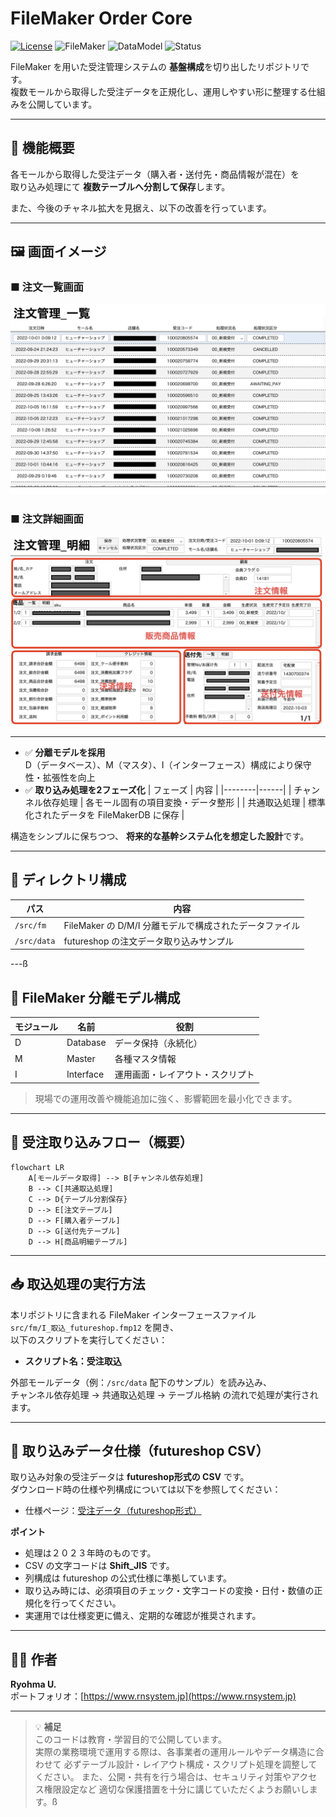 # FileMaker Order Core
[![License](https://img.shields.io/badge/License-MIT-blue.svg)](LICENSE)
![FileMaker](https://img.shields.io/badge/Platform-FileMaker-5A2D82)
![DataModel](https://img.shields.io/badge/Data%20Model-Separation%20Model-brightgreen)
![Status](https://img.shields.io/badge/Status-Core%20Module-yellow)


FileMaker を用いた受注管理システムの **基盤構成**を切り出したリポジトリです。  
複数モールから取得した受注データを正規化し、運用しやすい形に整理する仕組みを公開しています。

---

## 🚀 機能概要

各モールから取得した受注データ（購入者・送付先・商品情報が混在）を  
取り込み処理にて **複数テーブルへ分割して保存**します。

また、今後のチャネル拡大を見据え、以下の改善を行っています。

---

## 🖼 画面イメージ

### ■ 注文一覧画面
![注文一覧サンプル](images/sample02.jpg)

### ■ 注文詳細画面
![注文詳細サンプル](images/sample01.jpg)

---

- ✅ **分離モデルを採用**  
  D（データベース）、M（マスタ）、I（インターフェース）構成により保守性・拡張性を向上
- ✅ **取り込み処理を2フェーズ化**
  | フェーズ | 内容 |
  |--------|------|
  | チャンネル依存処理 | 各モール固有の項目変換・データ整形 |
  | 共通取込処理 | 標準化されたデータを FileMakerDB に保存 |

構造をシンプルに保ちつつ、 **将来的な基幹システム化を想定した設計**です。

---

## 📂 ディレクトリ構成

| パス | 内容 |
|------|------|
| `/src/fm` | FileMaker の D/M/I 分離モデルで構成されたデータファイル |
| `/src/data` | futureshop の注文データ取り込みサンプル |

---ß

## 🧱 FileMaker 分離モデル構成

| モジュール | 名前 | 役割 |
|----------|------|------|
| D | Database | データ保持（永続化） |
| M | Master | 各種マスタ情報 |
| I | Interface | 運用画面・レイアウト・スクリプト |

> 現場での運用改善や機能追加に強く、影響範囲を最小化できます。

---

## 🔄 受注取り込みフロー（概要）

```mermaid
flowchart LR
    A[モールデータ取得] --> B[チャンネル依存処理]
    B --> C[共通取込処理]
    C --> D{テーブル分割保存}
    D --> E[注文テーブル]
    D --> F[購入者テーブル]
    D --> G[送付先テーブル]
    D --> H[商品明細テーブル]
```

---

## 📥 取込処理の実行方法

本リポジトリに含まれる FileMaker インターフェースファイル  
`src/fm/I_取込_futureshop.fmp12` を開き、  
以下のスクリプトを実行してください：

- **スクリプト名：受注取込**

外部モールデータ（例：`/src/data` 配下のサンプル）を読み込み、  
チャンネル依存処理 → 共通取込処理 → テーブル格納 の流れで処理が実行されます。

---

## 📄 取り込みデータ仕様（futureshop CSV）

取り込み対象の受注データは **futureshop形式の CSV** です。  
ダウンロード時の仕様や列構成については以下を参照してください：

- 仕様ページ：[受注データ（futureshop形式）](https://manual.future-shop.jp/regist/ordershippingdata/futureshopCSV)

**ポイント**
- 処理は２０２３年時のものです。
- CSV の文字コードは **Shift_JIS** です。
- 列構成は futureshop の公式仕様に準拠しています。
- 取り込み時には、必須項目のチェック・文字コードの変換・日付・数値の正規化を行ってください。
- 実運用では仕様変更に備え、定期的な確認が推奨されます。

---

## 🧑‍💻 作者

**Ryohma U.**  
ポートフォリオ：[https://www.rnsystem.jp](https://www.rnsystem.jp)

---

> 💡 **補足**  
> このコードは教育・学習目的で公開しています。  
> 実際の業務環境で運用する際は、各事業者の運用ルールやデータ構造に合わせて
> 必ずテーブル設計・レイアウト構成・スクリプト処理を調整してください。
> また、公開・共有を行う場合は、セキュリティ対策やアクセス権限設定など
> 適切な保護措置を十分に講じていただくようお願いします。ß